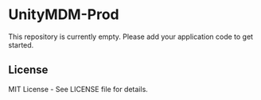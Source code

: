 # UnityMDM-Prod

This repository is currently empty. Please add your application code to get started.

## License
MIT License - See LICENSE file for details.
